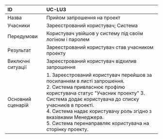| ID  | UC-LU3  |
|:---|:---|
|Назва   |Прийом запрошення на проект|
|Учасники   |Зареєстрований користувач; Система   |
|Передумови   | Користувач увійшов у систему під своїм логіном і паролем|
|Результат| Зареєстрований користувач став учасником проекту |
|Виключні ситуації|Зареєстрований користувач відхилив запрошення|
|Основний сценарій|1. Зареєстрований користувач перейшов за посиланням в листі запрошення. <br> 2. Система привласнює профілю користувача статус "Учасник проекту" 3. Система додає користувача до списку учасників в проекті.<br> 4. Система надає користувачу роль згідно з вказівками Менеджера. <br> 5. Система перенаправляє користувача на сторінку проекту.
